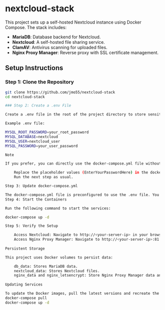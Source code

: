 # nextcloud-stack

This project sets up a self-hosted Nextcloud instance using Docker Compose. The stack includes:
- **MariaDB**: Database backend for Nextcloud.
- **Nextcloud**: A self-hosted file sharing service.
- **ClamAV**: Antivirus scanning for uploaded files.
- **Nginx Proxy Manager**: Reverse proxy with SSL certificate management.

## Setup Instructions

### Step 1: Clone the Repository
```bash
git clone https://github.com/jmo55/nextcloud-stack
cd nextcloud-stack

### Step 2: Create a .env File

Create a .env file in the root of the project directory to store sensitive environment variables.

Example .env file:

MYSQL_ROOT_PASSWORD=your_root_password
MYSQL_DATABASE=nextcloud
MYSQL_USER=nextcloud_user
MYSQL_PASSWORD=your_user_password

Note

If you prefer, you can directly use the docker-compose.yml file without creating a .env file. To do this:

    Replace the placeholder values (EnterYourPasswordHere) in the docker-compose.yml file with your actual credentials.
    Run the next step as usual.

Step 3: Update docker-compose.yml

The docker-compose.yml file is preconfigured to use the .env file. You can review it to ensure it meets your needs.
Step 4: Start the Containers

Run the following command to start the services:

docker-compose up -d

Step 5: Verify the Setup

    Access Nextcloud: Navigate to http://<your-server-ip> in your browser to complete the setup wizard.
    Access Nginx Proxy Manager: Navigate to http://<your-server-ip>:81 for the admin interface.
	
Persistent Storage

This project uses Docker volumes to persist data:

    db_data: Stores MariaDB data.
    nextcloud_data: Stores Nextcloud files.
    nginx_data and nginx_letsencrypt: Store Nginx Proxy Manager data and certificates.
	
Updating Services

To update the Docker images, pull the latest versions and recreate the containers:
docker-compose pull
docker-compose up -d
